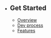 - ## Get Started
    - [Overview](/{{route}}/{{version}}/overview)
    - [Dev process](dev_process)
    - [Features](features)

